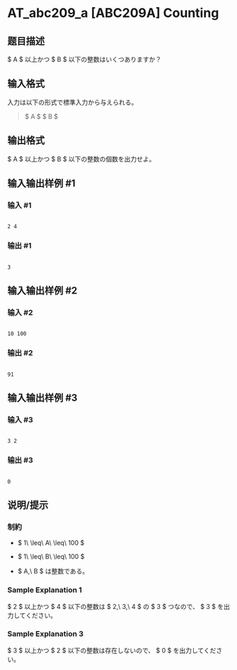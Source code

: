 # AT_abc209_a [ABC209A] Counting

## 题目描述

[problemUrl]: https://atcoder.jp/contests/abc209/tasks/abc209_a

$ A $ 以上かつ $ B $ 以下の整数はいくつありますか？

## 输入格式

入力は以下の形式で標準入力から与えられる。

> $ A $ $ B $

## 输出格式

$ A $ 以上かつ $ B $ 以下の整数の個数を出力せよ。

## 输入输出样例 #1

### 输入 #1

```
2 4
```

### 输出 #1

```
3
```

## 输入输出样例 #2

### 输入 #2

```
10 100
```

### 输出 #2

```
91
```

## 输入输出样例 #3

### 输入 #3

```
3 2
```

### 输出 #3

```
0
```

## 说明/提示

### 制約

- $ 1\ \leq\ A\ \leq\ 100 $
- $ 1\ \leq\ B\ \leq\ 100 $
- $ A,\ B $ は整数である。

### Sample Explanation 1

$ 2 $ 以上かつ $ 4 $ 以下の整数は $ 2,\ 3,\ 4 $ の $ 3 $ つなので、 $ 3 $ を出力してください。

### Sample Explanation 3

$ 3 $ 以上かつ $ 2 $ 以下の整数は存在しないので、 $ 0 $ を出力してください。